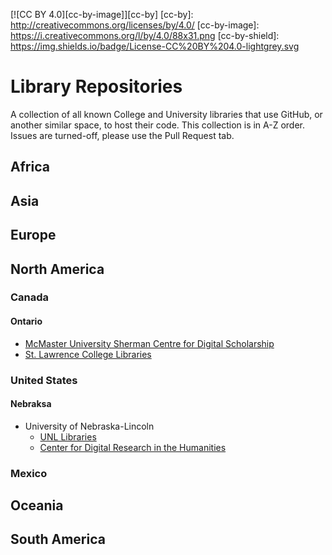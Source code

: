 [![CC BY 4.0][cc-by-image]][cc-by]
[cc-by]: http://creativecommons.org/licenses/by/4.0/
[cc-by-image]: https://i.creativecommons.org/l/by/4.0/88x31.png
[cc-by-shield]: https://img.shields.io/badge/License-CC%20BY%204.0-lightgrey.svg

# Library Repositories
A collection of all known College and University libraries that use GitHub, or another similar space, to host their code.
This collection is in A-Z order. Issues are turned-off, please use the Pull Request tab.

## Africa
## Asia
## Europe
## North America
### Canada
#### Ontario
- [McMaster University Sherman Centre for Digital Scholarship](https://github.com/scds)
- [St. Lawrence College Libraries](https://github.com/slclibraries)
### United States
#### Nebraksa
- University of Nebraska-Lincoln
  - [UNL Libraries](https://github.com/unl-libraries)
  - [Center for Digital Research in the Humanities](https://github.com/CDRH/)
### Mexico
## Oceania
## South America
